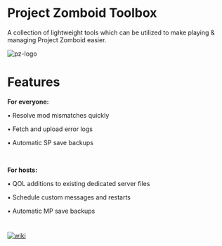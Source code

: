 # Project Zomboid Toolbox
A collection of lightweight tools which can be utilized to make playing & managing Project Zomboid easier.

![pz-logo](https://i.ibb.co/nzzbB4f/pztoolbox.png)


# Features
<b>For everyone:</b>

• Resolve mod mismatches quickly 

• Fetch and upload error logs

• Automatic SP save backups

<br>

<b>For hosts:</b>

• QOL additions to existing dedicated server files

• Schedule custom messages and restarts

• Automatic MP save backups


#

[![wiki](https://i.ibb.co/3yx2pvy/pztoolboxwiki-M.png)](https://github.com/ssjshields/pz-toolbox/wiki) 

<br>

